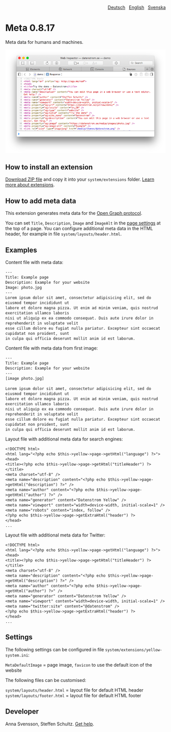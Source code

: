 <p align="right"><a href="README-de.md">Deutsch</a> &nbsp; <a href="README.md">English</a> &nbsp; <a href="README-sv.md">Svenska</a></p>

# Meta 0.8.17

Meta data for humans and machines.

<p align="center"><img src="meta-screenshot.png?raw=true" alt="Screenshot"></p>

## How to install an extension

[Download ZIP file](https://github.com/annaesvensson/yellow-meta/archive/main.zip) and copy it into your `system/extensions` folder. [Learn more about extensions](https://github.com/annaesvensson/yellow-update).

## How to add meta data

This extension generates meta data for the [Open Graph protocol](https://ogp.me/).

You can set `Title`, `Description`, `Image` and `ImageAlt` in the [page settings](https://github.com/annaesvensson/yellow-core#settings-page) at the top of a page. You can configure additional meta data in the HTML header, for example in file `system/layouts/header.html`.

## Examples

Content file with meta data:

    ---
    Title: Example page
    Description: Example for your website
    Image: photo.jpg
    ---
    Lorem ipsum dolor sit amet, consectetur adipisicing elit, sed do eiusmod tempor incididunt ut 
    labore et dolore magna pizza. Ut enim ad minim veniam, quis nostrud exercitation ullamco laboris 
    nisi ut aliquip ex ea commodo consequat. Duis aute irure dolor in reprehenderit in voluptate velit 
    esse cillum dolore eu fugiat nulla pariatur. Excepteur sint occaecat cupidatat non proident, sunt 
    in culpa qui officia deserunt mollit anim id est laborum.

Content file with meta data from first image:

    ---
    Title: Example page
    Description: Example for your website
    ---
    [image photo.jpg]

    Lorem ipsum dolor sit amet, consectetur adipisicing elit, sed do eiusmod tempor incididunt ut 
    labore et dolore magna pizza. Ut enim ad minim veniam, quis nostrud exercitation ullamco laboris 
    nisi ut aliquip ex ea commodo consequat. Duis aute irure dolor in reprehenderit in voluptate velit 
    esse cillum dolore eu fugiat nulla pariatur. Excepteur sint occaecat cupidatat non proident, sunt 
    in culpa qui officia deserunt mollit anim id est laborum.

Layout file with additional meta data for search engines:

    <!DOCTYPE html>
    <html lang="<?php echo $this->yellow->page->getHtml("language") ?>">
    <head>
    <title><?php echo $this->yellow->page->getHtml("titleHeader") ?></title>
    <meta charset="utf-8" />
    <meta name="description" content="<?php echo $this->yellow->page->getHtml("description") ?>" />
    <meta name="author" content="<?php echo $this->yellow->page->getHtml("author") ?>" />
    <meta name="generator" content="Datenstrom Yellow" />
    <meta name="viewport" content="width=device-width, initial-scale=1" />
    <meta name="robots" content="index, follow" />
    <?php echo $this->yellow->page->getExtraHtml("header") ?>
    </head>
    ...

Layout file with additional meta data for Twitter:

    <!DOCTYPE html>
    <html lang="<?php echo $this->yellow->page->getHtml("language") ?>">
    <head>
    <title><?php echo $this->yellow->page->getHtml("titleHeader") ?></title>
    <meta charset="utf-8" />
    <meta name="description" content="<?php echo $this->yellow->page->getHtml("description") ?>" />
    <meta name="author" content="<?php echo $this->yellow->page->getHtml("author") ?>" />
    <meta name="generator" content="Datenstrom Yellow" />
    <meta name="viewport" content="width=device-width, initial-scale=1" />
    <meta name="twitter:site" content="@datenstrom" />
    <?php echo $this->yellow->page->getExtraHtml("header") ?>
    </head>
    ...

## Settings

The following settings can be configured in file `system/extensions/yellow-system.ini`:

`MetaDefaultImage` = page image, `favicon` to use the default icon of the website  

The following files can be customised:

`system/layouts/header.html` = layout file for default HTML header  
`system/layouts/footer.html` = layout file for default HTML footer  

## Developer

Anna Svensson, Steffen Schultz. [Get help](https://datenstrom.se/yellow/help/).
